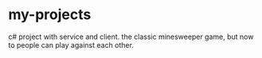 # my-projects

c# project with service and client.
the classic minesweeper game, but now to people can play against each other.
